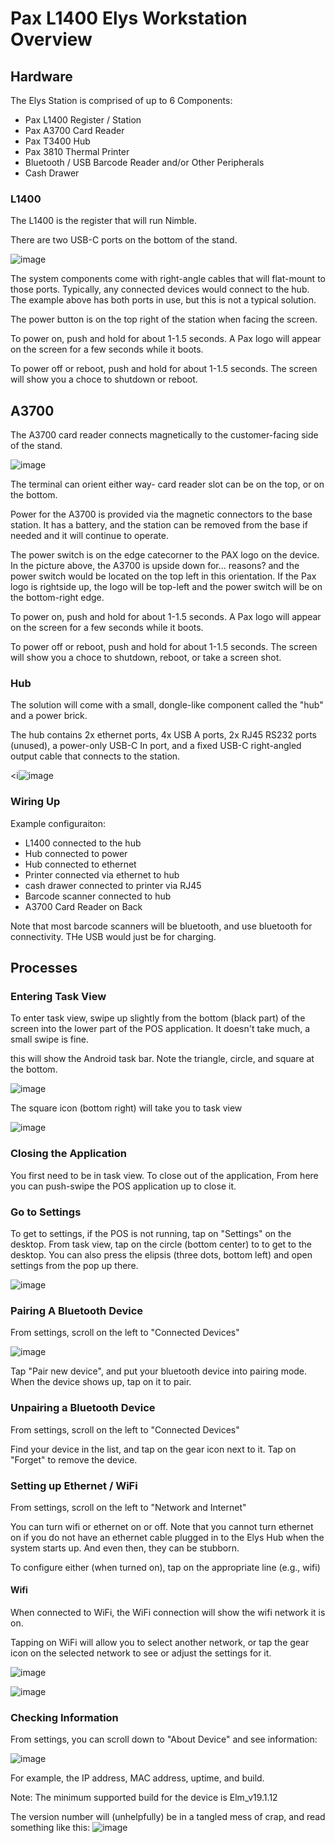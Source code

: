# Pax L1400 Elys Workstation Overview

## Hardware
The Elys Station is comprised of up to 6 Components:
* Pax L1400 Register / Station
* Pax A3700 Card Reader
* Pax T3400 Hub
* Pax 3810 Thermal Printer
* Bluetooth / USB Barcode Reader and/or Other Peripherals
* Cash Drawer

### L1400

The L1400 is the register that will run Nimble.

There are two USB-C ports on the bottom of the stand. 

![image](https://github.com/user-attachments/assets/1f6182c9-b812-487e-9874-0b26cc13b69f)

The system components come with right-angle cables that will flat-mount to those ports. Typically, any connected devices would connect to the hub. The example above has both ports in use, but this is not a typical solution. 

The power button is on the top right of the station when facing the screen.

To power on, push and hold for about 1-1.5 seconds. A Pax logo will appear on the screen for a few seconds while it boots.

To power off or reboot, push and hold for about 1-1.5 seconds. The screen will show you a choce to shutdown or reboot.


## A3700
The A3700 card reader connects magnetically to the customer-facing side of the stand.

![image](https://github.com/user-attachments/assets/6eda06cb-3772-4441-9207-0545a114e0e2)

The terminal can orient either way- card reader slot can be on the top, or on the bottom.

Power for the A3700 is provided via the magnetic connectors to the base station. It has a battery, and the station can be removed from the base if needed and it will continue to operate.

The power switch is on the edge catecorner to the PAX logo on the device. In the picture above, the A3700 is upside down for... reasons? and the power switch would be located on the top left in this orientation. If the Pax logo is rightside up, the logo will be top-left and the power switch will be on the bottom-right edge.

To power on, push and hold for about 1-1.5 seconds. A Pax logo will appear on the screen for a few seconds while it boots.

To power off or reboot, push and hold for about 1-1.5 seconds. The screen will show you a choce to shutdown, reboot, or take a screen shot.



### Hub
The solution will come with a small, dongle-like component called the "hub" and a power brick.

The hub contains 2x ethernet ports, 4x USB A ports, 2x RJ45 RS232 ports (unused), a power-only USB-C In port, and a fixed USB-C right-angled output cable that connects to the station.

<i![image](https://github.com/user-attachments/assets/f1d3a580-b9e1-43d6-a6aa-bac3945bfa3d)


### Wiring Up

Example configuraiton:
* L1400 connected to the hub
* Hub connected to power
* Hub connected to ethernet
* Printer connected via ethernet to hub
* cash drawer connected to printer via RJ45
* Barcode scanner connected to hub
* A3700 Card Reader on Back

Note that most barcode scanners will be bluetooth, and use bluetooth for connectivity. THe USB would just be for charging.


## Processes
### Entering Task View
To enter task view, swipe up slightly from the bottom (black part) of the screen into the lower part of the POS application. It doesn't take much, a small swipe is fine.

this will show the Android task bar. Note the triangle, circle, and square at the bottom.

![image](https://github.com/user-attachments/assets/930ceb8a-a521-4aad-801a-bb567e73f834)

The square icon (bottom right) will take you to task view

![image](https://github.com/user-attachments/assets/f59a45ea-6fb2-4328-803f-1a260fa451b9)

### Closing the Application

You first need to be in task view. 
To close out of the application, From here you can push-swipe the POS application up to close it.

### Go to Settings

To get to settings, if the POS is not running, tap on "Settings" on the desktop.
From task view, tap on the circle (bottom center) to to get to the desktop.
You can also press the elipsis (three dots, bottom left) and open settings from the pop up there.

![image](https://github.com/user-attachments/assets/650af055-c899-4c06-9b69-20cf5168650a)

### Pairing A Bluetooth Device
From settings, scroll on the left to "Connected Devices"

![image](https://github.com/user-attachments/assets/e89a61dc-1847-4563-89fe-63f9c4ac50de)

Tap "Pair new device", and put your bluetooth device into pairing mode. When the device shows up, tap on it to pair.

### Unpairing a Bluetooth Device
From settings, scroll on the left to "Connected Devices"

Find your device in the list, and tap on the gear icon next to it. Tap on "Forget" to remove the device.


### Setting up Ethernet / WiFi
From settings, scroll on the left to "Network and Internet"

You can turn wifi or ethernet on or off. Note that you cannot turn ethernet on if you do not have an ethernet cable plugged in to the Elys Hub when the system starts up. And even then, they can be stubborn.

To configure either (when turned on), tap on the appropriate line (e.g., wifi)

#### Wifi
When connected to WiFi, the WiFi connection will show the wifi network it is on.

Tapping on WiFi will allow you to select another network, or tap the gear icon on the selected network to see or adjust the settings for it.

![image](https://github.com/user-attachments/assets/1943991b-2513-4e5c-90db-99ac4d2f12bb)

![image](https://github.com/user-attachments/assets/ee1838b0-8173-475d-88aa-203e3c68ed61)



### Checking Information
From settings, you can scroll down to "About Device" and see information:

![image](https://github.com/user-attachments/assets/7f222dc1-e16d-4526-a296-41c52b7a0892)

For example, the IP address, MAC address, uptime, and build.

Note: The minimum supported build for the device is Elm_v19.1.12

The version number will (unhelpfully) be in a tangled mess of crap, and read something like this:
![image](https://github.com/user-attachments/assets/51f6832f-a76d-4254-bb16-9a43e8450e7b)


